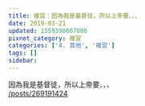 ```yaml
---
title: 複習：因為我是基督徒，所以上帝要、、、
date: 2019-03-21
updated: 1559398607000
pixnet_category: 複習
categories: ['4. 其他', '複習']
tags: []
sidebar: 
---
```


<p>因為我是基督徒，所以上帝要、、、<br/>
<a href="/posts/269191424" target="_blank">/posts/269191424</a></p>
<p> </p>
